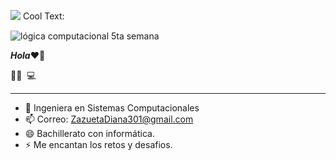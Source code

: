 ![](https://images.cooltext.com/5508543.gif)
<a href="http://cooltext.com" target="_top"><img src="https://cooltext.com/images/ct_pixel.gif" width="80" height="15" alt="Cool Text: Logo and Graphics Generator" border="0" /></a>

![lógica computacional 5ta semana](https://45.media.tumblr.com/6d764bc297caff8d46aaa77f72cd8289/tumblr_npdoktAnOS1qa763mo1_500.gif)

***Hola***❤👋


👩🏻 ‍ 💻 

___

- 🤔 Ingeniera en Sistemas Computacionales
- 📫 Correo: ZazuetaDiana301@gmail.com
- 😄 Bachillerato con informática.
- ⚡ Me encantan los retos y desafios.











